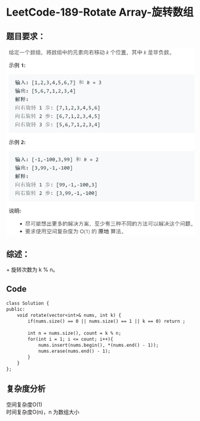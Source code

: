 # LeetCode-189-Rotate Array-旋转数组

## 题目要求：
![avatar](https://github.com/JakeChanFangZiyuan20/MyLeetCode/blob/master/img/189.png)

## 综述：  
\+ 旋转次数为 k % n。

## Code
```
class Solution {
public:
    void rotate(vector<int>& nums, int k) {
        if(nums.size() == 0 || nums.size() == 1 || k == 0) return ;

        int n = nums.size(), count = k % n;
        for(int i = 1; i <= count; i++){
            nums.insert(nums.begin(), *(nums.end() - 1));
            nums.erase(nums.end() - 1);
        }
    }
};
```


## 复杂度分析
空间复杂度O(1)  
时间复杂度O(n)，n 为数组大小

